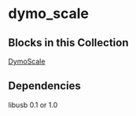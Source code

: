 dymo_scale
=======

Blocks in this Collection
-------------------------
[DymoScale](docs/dymo_scale_block.md)

Dependencies
------------
libusb 0.1 or 1.0
